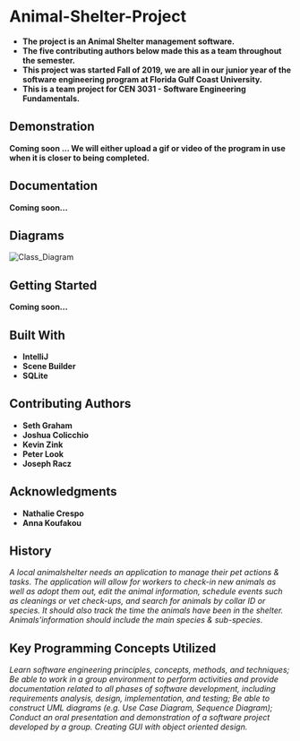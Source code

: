 
# Animal-Shelter-Project
- **The project is an Animal Shelter management software.**
- **The five contributing authors below made this as a team throughout the semester.**
- **This project was started Fall of 2019, we are all in our junior year of the software engineering program at Florida Gulf Coast University.**
- **This is a team project for CEN 3031 - Software Engineering Fundamentals.**

## Demonstration
 **Coming soon ... We will either upload a gif or video of the program in use when it is closer to being completed.**

## Documentation
 **Coming soon...**

## Diagrams
 ![Class_Diagram](https://user-images.githubusercontent.com/54293097/67154127-495f3980-f2c4-11e9-88b8-8d44556aa2fe.png)

## Getting Started
 **Coming soon...**

## Built With
-  **IntelliJ**
-  **Scene Builder**
-  **SQLite**

## Contributing Authors
-  **Seth Graham**
-  **Joshua Colicchio**
-  **Kevin Zink**
-  **Peter Look**
-  **Joseph Racz**

## Acknowledgments
-  **Nathalie Crespo**
-  **Anna Koufakou**

## History
*A local animalshelter needs an application to manage their pet actions & tasks. The application will allow for workers to check-in new animals as well as adopt them out, edit the animal information, schedule events such as cleanings or vet check-ups, and search for animals by collar ID or species. It should also track the time the animals have been in the shelter. Animals’information should include the main species & sub-species.*

## Key Programming Concepts Utilized
*Learn software engineering principles, concepts, methods, and techniques;
 Be able to work in a group environment to perform activities and provide documentation related to
all phases of software development, including requirements analysis, design, implementation, and testing;
Be able to construct UML diagrams (e.g. Use Case Diagram, Sequence Diagram);
Conduct an oral presentation and demonstration of a software project developed by a group.
Creating GUI with object oriented design.*
